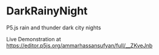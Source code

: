 # DarkRainyNight
P5.js rain and thunder dark city nights

Live Demonstration at
https://editor.p5js.org/ammarhassansufyan/full/__ZKveJnb

